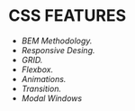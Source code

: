 # CSS FEATURES

- *BEM Methodology.* 
- *Responsive Desing.*
- *GRID.* 
- *Flexbox.*
- *Animations.*
- *Transition.*
- *Modal Windows*